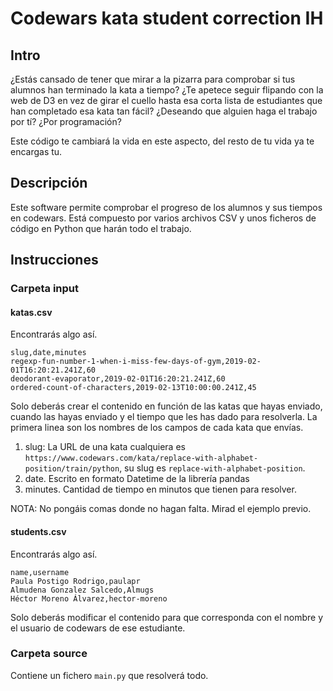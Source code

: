 # Codewars kata student correction IH

## Intro

¿Estás cansado de tener que mirar a la pizarra para comprobar si tus alumnos han terminado la kata a tiempo? ¿Te apetece seguir flipando con la web de D3 en vez de girar el cuello hasta esa corta lista de estudiantes que han completado esa kata tan fácil? ¿Deseando que alguien haga el trabajo por tí? ¿Por programación?

Este código te cambiará la vida en este aspecto, del resto de tu vida ya te encargas tu. 

## Descripción

Este software permite comprobar el progreso de los alumnos y sus tiempos en codewars. Está compuesto por varios archivos CSV y unos ficheros de código en Python que harán todo el trabajo. 


## Instrucciones

### Carpeta input
#### katas.csv
Encontrarás algo así. 
```
slug,date,minutes
regexp-fun-number-1-when-i-miss-few-days-of-gym,2019-02-01T16:20:21.241Z,60
deodorant-evaporator,2019-02-01T16:20:21.241Z,60
ordered-count-of-characters,2019-02-13T10:00:00.241Z,45
```
Solo deberás crear el contenido en función de las katas que hayas enviado, cuando las hayas enviado y el tiempo que les has dado para resolverla. 
La primera linea son los nombres de los campos de cada kata que envías. 
1. slug: La URL de una kata cualquiera es `https://www.codewars.com/kata/replace-with-alphabet-position/train/python`, su slug es `replace-with-alphabet-position`. 
2. date. Escrito en formato Datetime de la librería pandas
3. minutes. Cantidad de tiempo en minutos que tienen para resolver. 

NOTA: No pongáis comas donde no hagan falta. Mirad el ejemplo previo. 


#### students.csv
Encontrarás algo así. 
```
name,username
Paula Postigo Rodrigo,paulapr
Almudena Gonzalez Salcedo,Almugs
Héctor Moreno Álvarez,hector-moreno
```
Solo deberás modificar el contenido para que corresponda con el nombre y el usuario de codewars de ese estudiante. 

### Carpeta source
Contiene un fichero `main.py` que resolverá todo. 



